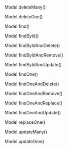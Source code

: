 Model.deleteMany()

Model.deleteOne()

Model.find()

Model.findById()

Model.findByIdAndDelete()

Model.findByIdAndRemove()

Model.findByIdAndUpdate()

Model.findOne()

Model.findOneAndDelete()

Model.findOneAndRemove()

Model.findOneAndReplace()

Model.findOneAndUpdate()

Model.replaceOne()

Model.updateMany()

Model.updateOne()

